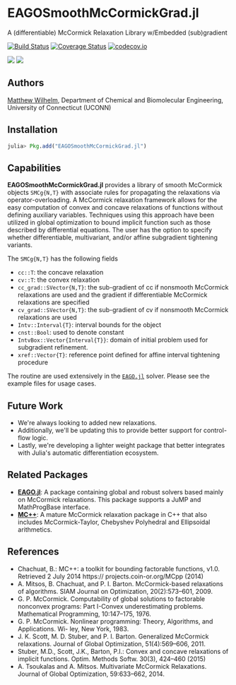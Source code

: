 # EAGOSmoothMcCormickGrad.jl
A (differentiable) McCormick Relaxation Library w/Embedded (sub)gradient

[![Build Status](https://travis-ci.org/MatthewStuber/EAGOSmoothMcCormickGrad.jl.svg?branch=master)](https://travis-ci.org/MatthewStuber/EAGOSmoothMcCormickGrad.jl)
[![Coverage Status](https://coveralls.io/repos/github/MatthewStuber/EAGOSmoothMcCormickGrad.jl/badge.svg?branch=master)](https://coveralls.io/github/MatthewStuber/EAGOSmoothMcCormickGrad.jl?branch=master)
[![codecov.io](http://codecov.io/github/MatthewStuber/EAGOSmoothMcCormickGrad.jl/coverage.svg?branch=master)](http://codecov.io/github/MatthewStuber/EAGOSmoothMcCormickGrad.jl?branch=master)

[![](https://img.shields.io/badge/docs-stable-blue.svg)](https://MatthewStuber.github.io/EAGO.jl/stable)
[![](https://img.shields.io/badge/docs-latest-blue.svg)](https://MatthewStuber.github.io/EAGO.jl/latest)

## Authors

[Matthew Wilhelm](https://psor.uconn.edu/our-team/), Department of Chemical and Biomolecular Engineering,  University of Connecticut (UCONN)

## Installation

```julia
julia> Pkg.add("EAGOSmoothMcCormickGrad.jl")
```

## Capabilities

**EAGOSmoothMcCormickGrad.jl** provides a library of smooth McCormick objects `SMCg{N,T}` with associate rules
for propagating the relaxations via operator-overloading. A McCormick relaxation framework allows for the
easy computation of convex and concave relaxations of functions without defining auxiliary variables. Techniques
using this approach have been utilized in global optimization to bound implicit function such as those described
by differential equations. The user has the option to specify whether differentiable, multivariant, and/or affine
subgradient tightening variants.

The `SMCg{N,T}` has the following fields
- `cc::T`: the concave relaxation
- `cv::T`: the convex relaxation
- `cc_grad::SVector{N,T}`: the sub-gradient of cc if nonsmooth McCormick relaxations are used and
                           the gradient if differentiable McCormick relaxations are specified
- `cv_grad::SVector{N,T}`: the sub-gradient of cv if nonsmooth McCormick relaxations are used
- `Intv::Interval{T}`: interval bounds for the object
- `cnst::Bool`: used to denote constant
- `IntvBox::Vector{Interval{T}}`: domain of initial problem used for subgradient refinement.
- `xref::Vector{T}`: reference point defined for affine interval tightening procedure

The routine are used extensively in the [`EAGO.jl`](https://github.com/MatthewStuber/EAGO.jl) solver.
Please see the example files for usage cases.

## Future Work

- We're always looking to added new relaxations.
- Additionally, we'll be updating this to provide better support for control-flow logic.
- Lastly, we're developing a lighter weight package that better integrates with
  Julia's automatic differentiation ecosystem.

## Related Packages
- [**EAGO.jl**](https://github.com/MatthewStuber/EAGO.jl): A package containing global and robust solvers based mainly on McCormick relaxations.
This package supports a JuMP and MathProgBase interface.
- [**MC++**](https://omega-icl.github.io/mcpp/): A mature McCormick relaxation package in C++ that also includes McCormick-Taylor, Chebyshev
Polyhedral and Ellipsoidal arithmetics.

## References
- Chachuat, B.: MC++: a toolkit for bounding factorable functions, v1.0. Retrieved 2 July 2014 https://
projects.coin-or.org/MCpp (2014)
- A. Mitsos, B. Chachuat, and P. I. Barton. McCormick-based relaxations of algorithms.
SIAM Journal on Optimization, 20(2):573–601, 2009.
- G. P. McCormick. Computability of global solutions to factorable nonconvex programs:
Part I-Convex underestimating problems. Mathematical Programming, 10:147–175, 1976.
- G. P. McCormick. Nonlinear programming: Theory, Algorithms, and Applications. Wi-
ley, New York, 1983.
- J. K. Scott, M. D. Stuber, and P. I. Barton. Generalized McCormick relaxations. Journal
of Global Optimization, 51(4):569–606, 2011.
- Stuber, M.D., Scott, J.K., Barton, P.I.: Convex and concave relaxations of implicit functions. Optim.
Methods Softw. 30(3), 424–460 (2015)
- A. Tsoukalas and A. Mitsos. Multivariate McCormick Relaxations. Journal of Global
Optimization, 59:633–662, 2014.
